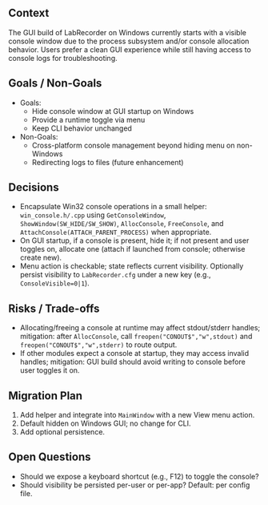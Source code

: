 ## Context
The GUI build of LabRecorder on Windows currently starts with a visible console window due to the process subsystem and/or console allocation behavior. Users prefer a clean GUI experience while still having access to console logs for troubleshooting.

## Goals / Non-Goals
- Goals:
  - Hide console window at GUI startup on Windows
  - Provide a runtime toggle via menu
  - Keep CLI behavior unchanged
- Non-Goals:
  - Cross-platform console management beyond hiding menu on non-Windows
  - Redirecting logs to files (future enhancement)

## Decisions
- Encapsulate Win32 console operations in a small helper: `win_console.h/.cpp` using `GetConsoleWindow`, `ShowWindow(SW_HIDE/SW_SHOW)`, `AllocConsole`, `FreeConsole`, and `AttachConsole(ATTACH_PARENT_PROCESS)` when appropriate.
- On GUI startup, if a console is present, hide it; if not present and user toggles on, allocate one (attach if launched from console; otherwise create new).
- Menu action is checkable; state reflects current visibility. Optionally persist visibility to `LabRecorder.cfg` under a new key (e.g., `ConsoleVisible=0|1`).

## Risks / Trade-offs
- Allocating/freeing a console at runtime may affect stdout/stderr handles; mitigation: after `AllocConsole`, call `freopen("CONOUT$","w",stdout)` and `freopen("CONOUT$","w",stderr)` to route output.
- If other modules expect a console at startup, they may access invalid handles; mitigation: GUI build should avoid writing to console before user toggles it on.

## Migration Plan
1. Add helper and integrate into `MainWindow` with a new View menu action.
2. Default hidden on Windows GUI; no change for CLI.
3. Add optional persistence.

## Open Questions
- Should we expose a keyboard shortcut (e.g., F12) to toggle the console?
- Should visibility be persisted per-user or per-app? Default: per config file.


